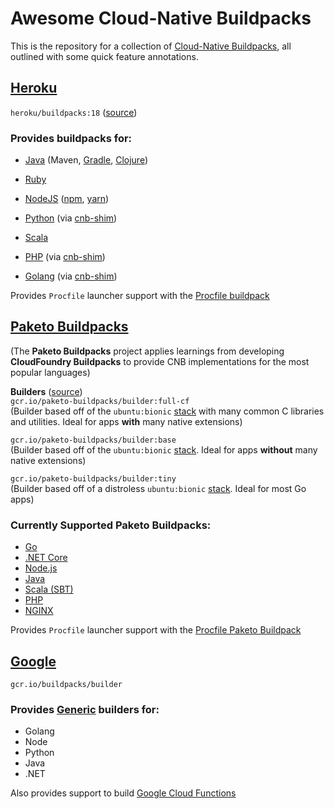 # Awesome Cloud-Native Buildpacks

This is the repository for a collection of [Cloud-Native Buildpacks](https://buildpacks.io/), all outlined with some quick feature annotations.

## [Heroku](https://devcenter.heroku.com/)

`heroku/buildpacks:18` ([source](https://github.com/heroku/pack-images))

### Provides buildpacks for:

- [Java](https://github.com/heroku/heroku-buildpack-java)
    (Maven,
    [Gradle](https://github.com/heroku/heroku-buildpack-gradle),
    [Clojure](https://github.com/heroku/heroku-buildpack-clojure))

- [Ruby](https://github.com/heroku/heroku-buildpack-ruby)

- [NodeJS](https://github.com/heroku/nodejs-engine-buildpack)
    ([npm](https://github.com/heroku/nodejs-npm-buildpack/),
    [yarn](https://github.com/heroku/nodejs-yarn-buildpack))

- [Python](https://github.com/heroku/heroku-buildpack-python)
    (via [cnb-shim](https://github.com/heroku/cnb-shim))

- [Scala](https://github.com/heroku/heroku-buildpack-scala)

- [PHP](https://github.com/heroku/heroku-buildpack-php/)
    (via [cnb-shim](https://github.com/heroku/cnb-shim))

- [Golang](https://github.com/heroku/heroku-buildpack-go)
    (via [cnb-shim](https://github.com/heroku/cnb-shim))

Provides `Procfile` launcher support with the [Procfile buildpack](https://github.com/heroku/procfile-cnb)

## [Paketo Buildpacks](https://paketo.io/)

(The **Paketo Buildpacks** project applies learnings from developing **CloudFoundry Buildpacks** to provide CNB implementations for the most popular languages)

**Builders** ([source](https://github.com/paketo-buildpacks/builder))  
`gcr.io/paketo-buildpacks/builder:full-cf`  
(Builder based off of the `ubuntu:bionic` [stack](https://github.com/paketo-buildpacks/stacks) with many common C libraries and utilities. Ideal for apps **with** many native extensions)    

`gcr.io/paketo-buildpacks/builder:base`  
(Builder based off of the `ubuntu:bionic` [stack](https://github.com/paketo-buildpacks/stacks). Ideal for apps **without** many native extensions)  

`gcr.io/paketo-buildpacks/builder:tiny`  
(Builder based off of a distroless `ubuntu:bionic` [stack](https://github.com/paketo-buildpacks/stacks). Ideal for most Go apps)

### Currently Supported Paketo Buildpacks:

- [Go](https://github.com/paketo-buildpacks/go)
- [.NET Core](https://github.com/paketo-buildpacks/dotnet-core)
- [Node.js](https://github.com/paketo-buildpacks/nodejs)
- [Java](https://github.com/paketo-buildpacks/java)
- [Scala (SBT)](https://github.com/paketo-buildpacks/sbt)
- [PHP](https://github.com/paketo-buildpacks/php)
- [NGINX](https://github.com/paketo-buildpacks/nginx)

Provides `Procfile` launcher support with the [Procfile Paketo Buildpack](https://github.com/paketo-buildpacks/procfile)  

## [Google](https://github.com/GoogleCloudPlatform/buildpacks)

`gcr.io/buildpacks/builder`

### Provides [Generic](https://github.com/GoogleCloudPlatform/buildpacks#generic-builder-and-buildpacks) builders for:

- Golang
- Node
- Python
- Java
- .NET

Also provides support to build [Google Cloud Functions](https://github.com/GoogleCloudPlatform/buildpacks#building-a-function)

